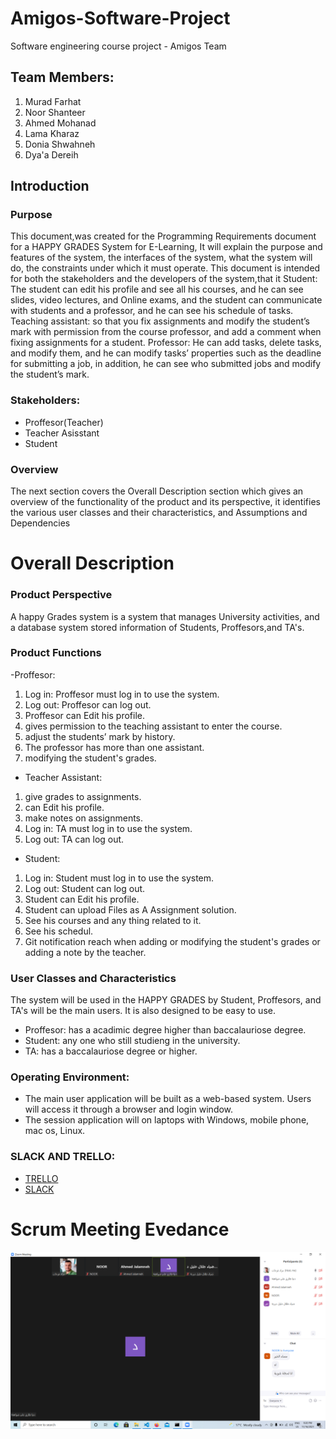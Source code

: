 # Amigos-Software-Project
Software engineering course project - Amigos Team
## Team Members: 
1. Murad Farhat
2. Noor Shanteer
3. Ahmed Mohanad
4. Lama Kharaz
5. Donia Shwahneh
6. Dya'a Dereih
## Introduction
### Purpose
This document,was created for the Programming Requirements document for a HAPPY GRADES System for E-Learning, It will explain the purpose and features of the system, the interfaces of the system, what the system will do, the constraints under which it must operate. This document is intended for both the stakeholders and the developers of the system,that it Student: The student can edit his profile and see all his courses, and he can see slides, video lectures, and Online exams, and the student can communicate with students and a professor, and he can see his schedule of tasks.
Teaching assistant: so that you fix assignments and modify the student’s mark with permission from the course professor, and add a comment when fixing assignments for a student.
Professor: He can add tasks, delete tasks, and modify them, and he can modify tasks’ properties such as the deadline for submitting a job, in addition, he can see who submitted jobs and modify the student’s mark.
### Stakeholders:
- Proffesor(Teacher)
- Teacher Asisstant
- Student

### Overview 
The next section covers the Overall Description section which gives an overview of the functionality of the product and its perspective, it identifies the various user classes and their characteristics, and Assumptions and Dependencies
# Overall Description
### Product Perspective
A happy Grades system is a system that manages University activities, and a database system stored information of Students, Proffesors,and TA's.
### Product Functions
-Proffesor:
1. Log in: Proffesor must log in to use the system.
2. Log out: Proffesor can log out.
3. Proffesor can Edit his profile.
4. gives permission to the teaching assistant to enter the course.
5. adjust the students’ mark by history.
6. The professor has more than one assistant.
7. modifying the student's grades.
- Teacher Assistant:
1. give grades to assignments.
2. can Edit his profile.
3. make notes on assignments.
4. Log in: TA must log in to use the system.
5. Log out: TA can log out.
- Student:
1. Log in: Student must log in to use the system.
2. Log out: Student can log out.
3. Student can Edit his profile.
4. Student can upload Files as A Assignment solution.
5. See his courses and any thing related to it.
6. See his schedul.
7. Git notification reach when adding or modifying the student's grades or adding a note by the teacher.
### User Classes and Characteristics
The system will be used in the HAPPY GRADES by Student, Proffesors, and TA's will be the main users. It is also designed to be easy to use.
- Proffesor:
has a acadimic degree higher than baccalauriose degree.
- Student:
any one who still studieng in the university.
- TA:
has a baccalauriose degree or higher.
### Operating Environment:
- The main user application will be built as a web-based system. Users will access it through a browser and login window. 
- The session application will on laptops with Windows, mobile phone, mac os, Linux.

### SLACK AND TRELLO: ###
- [TRELLO](https://trello.com/b/YgbqIvlv/user-story)
- [SLACK](https://amigosteamworkspace.slack.com/archives/C02H9HTR6GJ)
 # Scrum Meeting Evedance
![meeting !](https://github.com/muradfarhat/Amigos-Software-Project/blob/main/Meetings_info/m_pic1.png)
